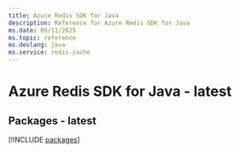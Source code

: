 ```yaml
---
title: Azure Redis SDK for Java
description: Reference for Azure Redis SDK for Java
ms.date: 09/11/2025
ms.topic: reference
ms.devlang: java
ms.service: redis-cache
---
```

# Azure Redis SDK for Java - latest
## Packages - latest
[!INCLUDE [packages](redis-index.md)]